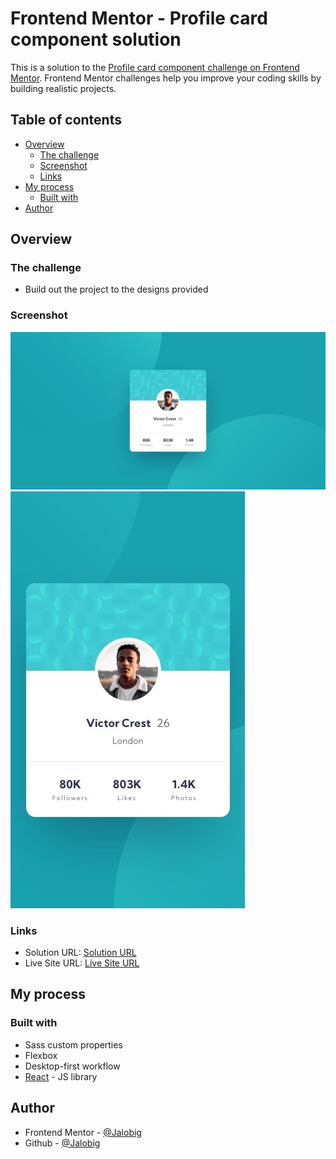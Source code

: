 # Frontend Mentor - Profile card component solution

This is a solution to the [Profile card component challenge on Frontend Mentor](https://www.frontendmentor.io/challenges/profile-card-component-cfArpWshJ). Frontend Mentor challenges help you improve your coding skills by building realistic projects.

## Table of contents

- [Overview](#overview)
  - [The challenge](#the-challenge)
  - [Screenshot](#screenshot)
  - [Links](#links)
- [My process](#my-process)
  - [Built with](#built-with)
- [Author](#author)

## Overview

### The challenge

- Build out the project to the designs provided

### Screenshot

![Desktop design](desktop-design.jpg)
![Mobile design](mobile-design.jpg)

### Links
- Solution URL: [Solution URL](https://github.com/Jalobig/profile-card-component)
- Live Site URL: [Live Site URL](https://Jalobig.github.io/profile-card-component/)


## My process

### Built with

- Sass custom properties
- Flexbox
- Desktop-first workflow
- [React](https://reactjs.org/) - JS library

## Author

- Frontend Mentor - [@Jalobig](https://www.frontendmentor.io/profile/jalobig)
- Github - [@Jalobig](https://www.github.com/jalobig)
